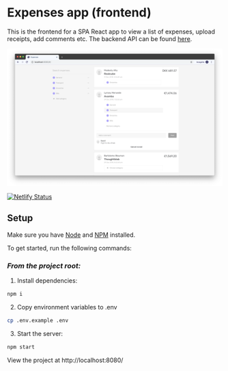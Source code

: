 # Expenses app (frontend)

This is the frontend for a SPA React app to view a list of expenses, upload receipts, add comments etc. The backend API can be found [here](https://github.com/mrseanbaines/expenses-app-backend).

![Demo screenshot](./demo-screenshot.png 'Demo screenshot')

[![Netlify Status](https://api.netlify.com/api/v1/badges/176c85ff-5dca-4ff2-894c-af35e2646712/deploy-status)](https://app.netlify.com/sites/mrseanbaines-expenses-app/deploys)

## Setup

Make sure you have [Node](https://nodejs.org/en/) and [NPM](https://www.npmjs.com/) installed.

To get started, run the following commands:

### _From the project root:_

1. Install dependencies:

```sh
npm i
```

2. Copy environment variables to .env

```sh
cp .env.example .env
```

3. Start the server:

```sh
npm start
```

View the project at http://localhost:8080/

